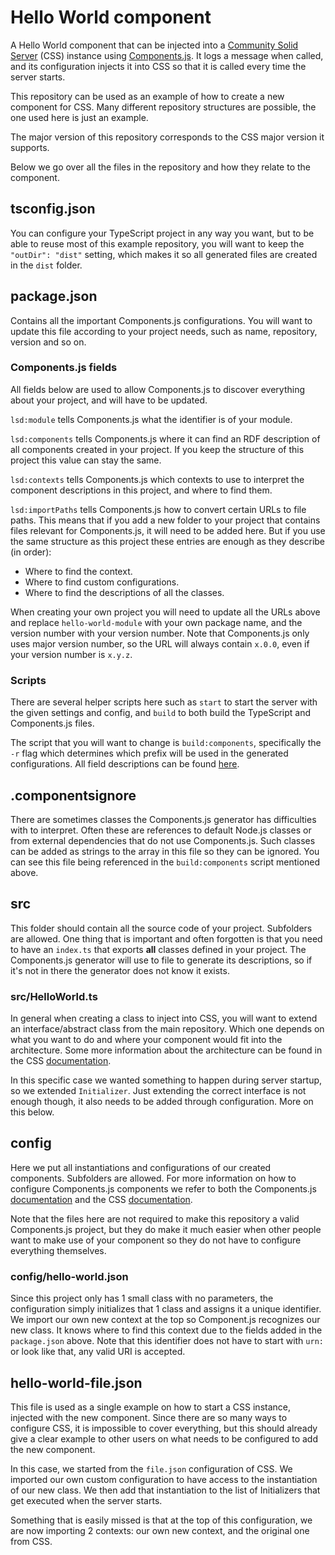 # Hello World component

A Hello World component that can be injected into a 
[Community Solid Server](https://github.com/CommunitySolidServer/CommunitySolidServer/) (CSS) instance
using [Components.js](https://github.com/LinkedSoftwareDependencies/Components.js/).
It logs a message when called, and its configuration injects it into CSS
so that it is called every time the server starts.

This repository can be used as an example of how to create a new component for CSS.
Many different repository structures are possible,
the one used here is just an example.

The major version of this repository corresponds to the CSS major version it supports.

Below we go over all the files in the repository and how they relate to the component.

## tsconfig.json
You can configure your TypeScript project in any way you want,
but to be able to reuse most of this example repository,
you will want to keep the `"outDir": "dist"` setting,
which makes it so all generated files are created in the `dist` folder.

## package.json
Contains all the important Components.js configurations. 
You will want to update this file according to your project needs, such as name, repository, version and so on.

### Components.js fields
All fields below are used to allow Components.js to discover everything about your project,
and will have to be updated.

`lsd:module` tells Components.js what the identifier is of your module.

`lsd:components` tells Components.js where it can find an RDF description of all components created in your project.
If you keep the structure of this project this value can stay the same.

`lsd:contexts` tells Components.js which contexts to use to interpret the component descriptions in this project,
and where to find them.

`lsd:importPaths` tells Components.js how to convert certain URLs to file paths. 
This means that if you add a new folder to your project that contains files relevant for Components.js,
it will need to be added here.
But if you use the same structure as this project these entries are enough as they describe (in order):
 * Where to find the context.
 * Where to find custom configurations.
 * Where to find the descriptions of all the classes.

When creating your own project you will need to update all the URLs above and replace `hello-world-module`
with your own package name, and the version number with your version number.
Note that Components.js only uses major version number, so the URL will always contain `x.0.0`,
even if your version number is `x.y.z`.

### Scripts
There are several helper scripts here such as `start` to start the server with the given settings and config,
and `build` to both build the TypeScript and Components.js files.

The script that you will want to change is `build:components`,
specifically the `-r` flag which determines which prefix will be used in the generated configurations.
All field descriptions can be found [here](https://github.com/LinkedSoftwareDependencies/Components-Generator.js#usage).

## .componentsignore
There are sometimes classes the Components.js generator has difficulties with to interpret.
Often these are references to default Node.js classes or from external dependencies that do not use Components.js.
Such classes can be added as strings to the array in this file so they can be ignored.
You can see this file being referenced in the `build:components` script mentioned above.

## src
This folder should contain all the source code of your project. Subfolders are allowed.
One thing that is important and often forgotten is that you need to have an `index.ts`
that exports **all** classes defined in your project.
The Components.js generator will use to file to generate its descriptions,
so if it's not in there the generator does not know it exists.

### src/HelloWorld.ts
In general when creating a class to inject into CSS, 
you will want to extend an interface/abstract class from the main repository.
Which one depends on what you want to do and where your component would fit into the architecture.
Some more information about the architecture can be found in 
the CSS [documentation](https://communitysolidserver.github.io/CommunitySolidServer/).

In this specific case we wanted something to happen during server startup, so we extended `Initializer`.
Just extending the correct interface is not enough though, it also needs to be added through configuration.
More on this below.

## config
Here we put all instantiations and configurations of our created components. Subfolders are allowed.
For more information on how to configure Components.js components we refer to both 
the Components.js [documentation](https://componentsjs.readthedocs.io/)
and the CSS [documentation](https://communitysolidserver.github.io/CommunitySolidServer/).

Note that the files here are not required to make this repository a valid Components.js project,
but they do make it much easier when other people want to make use of your component
so they do not have to configure everything themselves.

### config/hello-world.json
Since this project only has 1 small class with no parameters,
the configuration simply initializes that 1 class and assigns it a unique identifier.
We import our own new context at the top so Component.js recognizes our new class.
It knows where to find this context due to the fields added in the `package.json` above.
Note that this identifier does not have to start with `urn:` or look like that,
any valid URI is accepted.

## hello-world-file.json
This file is used as a single example on how to start a CSS instance,
injected with the new component.
Since there are so many ways to configure CSS, it is impossible to cover everything,
but this should already give a clear example to other users on what needs to be configured to add the new component.

In this case, we started from the `file.json` configuration of CSS. 
We imported our own custom configuration to have access to the instantiation of our new class.
We then add that instantiation to the list of Initializers that get executed when the server starts.

Something that is easily missed is that at the top of this configuration, we are now importing 2 contexts:
our own new context, and the original one from CSS.

